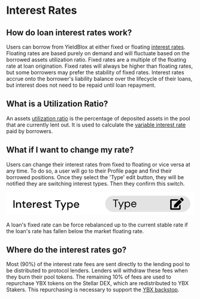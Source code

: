# Interest Rates

## How do loan interest rates work?

Users can borrow from YieldBlox at either fixed or floating [interest rates](../../technical-docs/math.md#interest-rate-calculations). Floating rates are based purely on demand and will fluctuate based on the borrowed assets utilization ratio. Fixed rates are a multiple of the floating rate at loan origination. Fixed rates will always be higher than floating rates, but some borrowers may prefer the stability of fixed rates. Interest rates accrue onto the borrower's liability balance over the lifecycle of their loans, but interest does not need to be repaid until loan repayment.

## What is a Utilization Ratio?

An assets [utilization ratio](../../technical-docs/math.md#utilization-ratio-calculations) is the percentage of deposited assets in the pool that are currently lent out. It is used to calculate the [variable interest rate](../../technical-docs/math.md#interest-rate-calculations) paid by borrowers.

## What if I want to change my rate?

Users can change their interest rates from fixed to floating or vice versa at any time. To do so, a user will go to their Profile page and find their borrowed positions. Once they select the 'Type' edit button, they will be notified they are switching interest types. Then they confirm this switch.

![](../../.gitbook/assets/image%20%287%29.png)

A loan's fixed rate can be force rebalanced up to the current stable rate if the loan's rate has fallen below the market floating rate. 

## Where do the interest rates go?

Most \(90%\) of the interest rate fees are sent directly to the lending pool to be distributed to protocol lenders. Lenders will withdraw these fees when they burn their pool tokens. The remaining 10% of fees are used to repurchase YBX tokens on the Stellar DEX, which are redistributed to YBX Stakers. This repurchasing is necessary to support the [YBX backstop](../../technical-docs/protocol.md#ybx-backstop).

